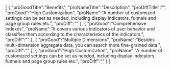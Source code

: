 [
	{
		"proGoodTitle":"Benefits",
		"proNameTitle":"Description",
		"proDiffTitle":"",
		"proGood":"High Customization",
		"proName":"A number of customized settings can be set as needed, including display indicators, funnels and page group rules etc.",
		"proDiff":""
	},
	{
		"proGood":"Comprehensive Indexes",
		"proName":"It covers various indicators of user behavior and classifies them according to the characteristics of the indicators.",
		"proDiff":""
	},
	{
		"proGood":"Multiple Dimensions",
		"proName":"Besides multi-dimension aggregate data, you can search more fine-grained data.",
		"proDiff":""
	},
	{
		"proGood":"High Customization",
		"proName":"A number of customized settings can be set as needed, including display indicators, funnels and page group rules etc.",
		"proDiff":""
	}
]